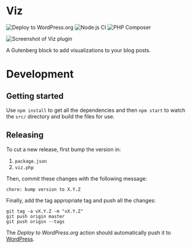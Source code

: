 # Viz

![Deploy to WordPress.org](https://github.com/prtksxna/viz/workflows/Deploy%20to%20WordPress.org/badge.svg)
![Node.js CI](https://github.com/prtksxna/viz/workflows/Node.js%20CI/badge.svg)
![PHP Composer](https://github.com/prtksxna/viz/workflows/PHP%20Composer/badge.svg)

![Screenshot of Viz plugin](https://raw.githubusercontent.com/prtksxna/viz/master/.wordpress-org/screenshot-2.png)

A Gutenberg block to add visualizations to your blog posts.

# Development

## Getting started

Use `npm install` to get all the dependencies and then `npm start` to watch the `src/` directory and build the files for use.

## Releasing

To cut a new release, first bump the version in:

1. `package.json`
2. `viz.php`

Then, commit these changes with the following message:

```
chore: bump version to X.Y.Z
```

Finally, add the tag appropriate tag and push all the changes:

```
git tag -a vX.Y.Z -m "vX.Y.Z"
git push origin master
git push origin --tags
```

The *Deploy to WordPress.org* action should automatically push it to [WordPress](https://github.com/prtksxna/viz).
